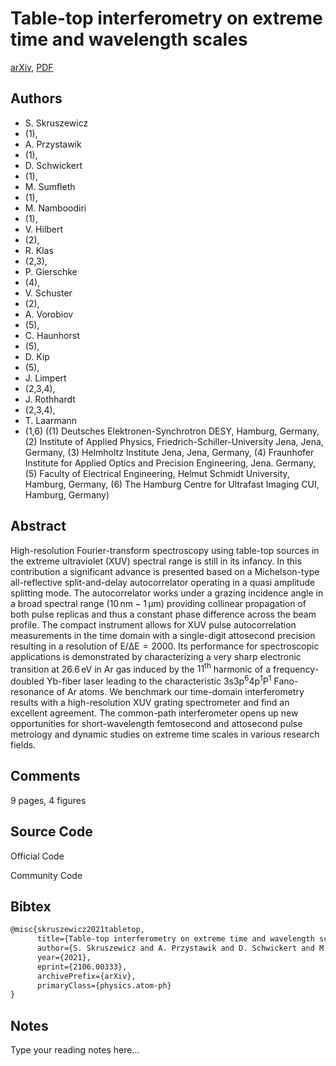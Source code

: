 
# Table-top interferometry on extreme time and wavelength scales

[arXiv](https://arxiv.org/abs/2106.0333), [PDF](https://arxiv.org/pdf/2106.0333.pdf)

## Authors

- S. Skruszewicz
- (1),
- A. Przystawik
- (1),
- D. Schwickert
- (1),
- M. Sumfleth
- (1),
- M. Namboodiri
- (1),
- V. Hilbert
- (2),
- R. Klas
- (2,3),
- P. Gierschke
- (4),
- V. Schuster
- (2),
- A. Vorobiov
- (5),
- C. Haunhorst
- (5),
- D. Kip
- (5),
- J. Limpert
- (2,3,4),
- J. Rothhardt
- (2,3,4),
- T. Laarmann
- (1,6) ((1) Deutsches Elektronen-Synchrotron DESY, Hamburg, Germany, (2) Institute of Applied Physics, Friedrich-Schiller-University Jena, Jena, Germany, (3) Helmholtz Institute Jena, Jena, Germany, (4) Fraunhofer Institute for Applied Optics and Precision Engineering, Jena. Germany, (5) Faculty of Electrical Engineering, Helmut Schmidt University, Hamburg, Germany, (6) The Hamburg Centre for Ultrafast Imaging CUI, Hamburg, Germany)

## Abstract

High-resolution Fourier-transform spectroscopy using table-top sources in the extreme ultraviolet (XUV) spectral range is still in its infancy. In this contribution a significant advance is presented based on a Michelson-type all-reflective split-and-delay autocorrelator operating in a quasi amplitude splitting mode. The autocorrelator works under a grazing incidence angle in a broad spectral range $\mathrm{(10\,nm - 1\,\mu m)}$ providing collinear propagation of both pulse replicas and thus a constant phase difference across the beam profile. The compact instrument allows for XUV pulse autocorrelation measurements in the time domain with a single-digit attosecond precision resulting in a resolution of $\mathrm{E/\Delta E=2000}$. Its performance for spectroscopic applications is demonstrated by characterizing a very sharp electronic transition at $\mathrm{26.6\,eV}$ in Ar gas induced by the $\mathrm{11^{th}}$ harmonic of a frequency-doubled Yb-fiber laser leading to the characteristic $\mathrm{3s3p^{6}4p^{1}P^{1}}$ Fano-resonance of Ar atoms. We benchmark our time-domain interferometry results with a high-resolution XUV grating spectrometer and find an excellent agreement. The common-path interferometer opens up new opportunities for short-wavelength femtosecond and attosecond pulse metrology and dynamic studies on extreme time scales in various research fields.

## Comments

9 pages, 4 figures

## Source Code

Official Code



Community Code



## Bibtex

```tex
@misc{skruszewicz2021tabletop,
      title={Table-top interferometry on extreme time and wavelength scales}, 
      author={S. Skruszewicz and A. Przystawik and D. Schwickert and M. Sumfleth and M. Namboodiri and V. Hilbert and R. Klas and P. Gierschke and V. Schuster and A. Vorobiov and C. Haunhorst and D. Kip and J. Limpert and J. Rothhardt and T. Laarmann},
      year={2021},
      eprint={2106.00333},
      archivePrefix={arXiv},
      primaryClass={physics.atom-ph}
}
```

## Notes

Type your reading notes here...


